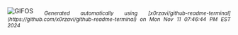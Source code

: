 <div align="justify">
<picture>
    <source media="(prefers-color-scheme: dark)" srcset="https://i.ibb.co/5LbtnKm/output-gif.gif">
    <source media="(prefers-color-scheme: light)" srcset="https://i.ibb.co/5LbtnKm/output-gif.gif">
    <img alt="GIFOS" src="https://i.ibb.co/5LbtnKm/output-gif.gif">
</picture>
<sub><i>Generated automatically using [x0rzavi/github-readme-terminal](https://github.com/x0rzavi/github-readme-terminal) on Mon Nov 11 07:46:44 PM EST 2024</i></sub>
</div>

<!--  -->